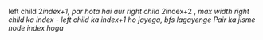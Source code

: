 left child 2*index+1,  par hota hai aur right child 2*index+2 , *max width right child ka index - left child ka index+1 ho jayega, bfs lagayenge Pair  ka jisme node index hoga*